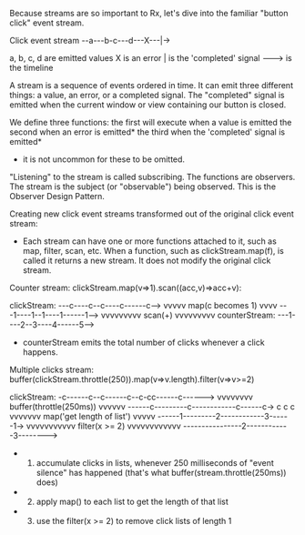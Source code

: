 Because streams are so important to Rx, let's dive into the familiar "button click" event stream.

Click event stream
--a---b-c---d---X---|->

a, b, c, d are emitted values
X is an error
| is the 'completed' signal
---> is the timeline

A stream is a sequence of events ordered in time. It can emit three different things: a value, an error, or a completed signal. The "completed" signal is emitted when the current window or view containing our button is closed.

We define three functions:
the first will execute when a value is emitted
the second when an error is emitted*
the third when the 'completed' signal is emitted*

* it is not uncommon for these to be omitted. 

"Listening" to the stream is called subscribing. The functions are observers. The stream is the subject (or "observable") being observed. This is the Observer Design Pattern.

Creating new click event streams transformed out of the original click event stream:

 - Each stream can have one or more functions attached to it, such as map, filter, scan, etc. When a function, such as clickStream.map(f), is called it returns a new stream. It does not modify the original click stream.

Counter stream: 
clickStream.map(v=>1).scan((acc,v)=>acc+v):

  clickStream: ---c----c--c----c------c-->
               vvvvv map(c becomes 1) vvvv
               ---1----1--1----1------1-->
               vvvvvvvvv scan(+) vvvvvvvvv
counterStream: ---1----2--3----4------5-->

 - counterStream emits the total number of clicks whenever a click happens.

Multiple clicks stream: 
buffer(clickStream.throttle(250)).map(v=>v.length).filter(v=>v>=2)

  clickStream: -c------c--c------c--c-cc------c------>
               vvvvvvvv buffer(throttle(250ms)) vvvvvv
               ------c---------c------------c------c->
                               c            c
                                            c
               vvvvvvv map('get length of list') vvvvv
               ------1---------2------------3------1->
               vvvvvvvvvvv filter(x >= 2) vvvvvvvvvvvv
               ----------------2------------3-------->

 - 1. accumulate clicks in lists, whenever 250 milliseconds of "event silence" has happened (that's what buffer(stream.throttle(250ms)) does)
 - 2. apply map() to each list to get the length of that list
 - 3. use the filter(x >= 2) to remove click lists of length 1
 